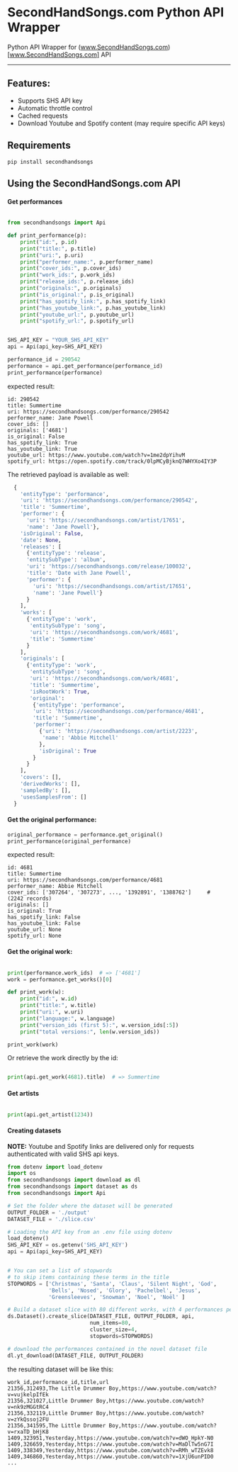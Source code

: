 # SecondHandSongs.com Python API Wrapper

Python API Wrapper for (www.SecondHandSongs.com)[www.SecondHandSongs.com] API



----------------------

## Features:

* Supports SHS API key
* Automatic throttle control
* Cached requests
* Download Youtube and Spotify content (may require specific API keys)


## Requirements

```
pip install secondhandsongs
```


## Using the SecondHandSongs.com API

#### Get performances
```python

from secondhandsongs import Api

def print_performance(p):
    print("id:", p.id)
    print("title:", p.title)
    print("uri:", p.uri)
    print("performer_name:", p.performer_name)
    print("cover_ids:", p.cover_ids)
    print("work_ids:", p.work_ids)
    print("release_ids:", p.release_ids)
    print("originals:", p.originals)
    print("is_original:", p.is_original)
    print("has_spotify_link:", p.has_spotify_link)
    print("has_youtube_link:", p.has_youtube_link)
    print("youtube_url:", p.youtube_url)
    print("spotify_url:", p.spotify_url)


SHS_API_KEY = "YOUR_SHS_API_KEY"
api = Api(api_key=SHS_API_KEY)

performance_id = 290542
performance = api.get_performance(performance_id)
print_performance(performance)

```

expected result:

```
id: 290542
title: Summertime
uri: https://secondhandsongs.com/performance/290542
performer_name: Jane Powell
cover_ids: []
originals: ['4681']
is_original: False
has_spotify_link: True
has_youtube_link: True
youtube_url: https://www.youtube.com/watch?v=1me2dpYihvM
spotify_url: https://open.spotify.com/track/0lpMCyBjknQ7WHYXo4IY3P
```

The retrieved payload is available as well:

```python
  {
    'entityType': 'performance',
    'uri': 'https://secondhandsongs.com/performance/290542',
    'title': 'Summertime',
    'performer': {
      'uri': 'https://secondhandsongs.com/artist/17651',
      'name': 'Jane Powell'},
    'isOriginal': False,
    'date': None,
    'releases': [
      {'entityType': 'release',
      'entitySubType': 'album',
      'uri': 'https://secondhandsongs.com/release/100032',
      'title': 'Date with Jane Powell',
      'performer': {
        'uri': 'https://secondhandsongs.com/artist/17651',
        'name': 'Jane Powell'}
      }
    ],
    'works': [
      {'entityType': 'work',
       'entitySubType': 'song',
       'uri': 'https://secondhandsongs.com/work/4681',
       'title': 'Summertime'
      }
    ],
    'originals': [
      {'entityType': 'work',
       'entitySubType': 'song',
       'uri': 'https://secondhandsongs.com/work/4681',
       'title': 'Summertime',
       'isRootWork': True,
       'original':
        {'entityType': 'performance',
        'uri': 'https://secondhandsongs.com/performance/4681',
        'title': 'Summertime',
        'performer':
          {'uri': 'https://secondhandsongs.com/artist/2223',
           'name': 'Abbie Mitchell'
          },
          'isOriginal': True
        }
      }
    ],
    'covers': [],
    'derivedWorks': [],
    'sampledBy': [],
    'usesSamplesFrom': []
  }

```

#### Get the original performance:

```python
original_performance = performance.get_original()
print_performance(original_performance)
```

expected result:

```
id: 4681
title: Summertime
uri: https://secondhandsongs.com/performance/4681
performer_name: Abbie Mitchell
cover_ids: ['307264', '307273', ..., '1392891', '1388762']     #  (2242 records)
originals: []
is_original: True
has_spotify_link: False
has_youtube_link: False
youtube_url: None
spotify_url: None
```

#### Get the original work:
```python

print(performance.work_ids)  # => ['4681']
work = performance.get_works()[0]

def print_work(w):
    print("id:", w.id)
    print("title:", w.title)
    print("uri:", w.uri)
    print("language:", w.language)
    print("version_ids (first 5):", w.version_ids[:5])
    print("total versions:", len(w.version_ids))

print_work(work)
```

Or retrieve the work directly by the id:

```python

print(api.get_work(4681).title)  # => Summertime

```



#### Get artists
```python

print(api.get_artist(1234))

```


#### Creating datasets

**NOTE:** Youtube and Spotify links are delivered only for requests
authenticated with valid SHS api keys.


```python
from dotenv import load_dotenv
import os
from secondhandsongs import download as dl
from secondhandsongs import dataset as ds
from secondhandsongs import Api

# Set the folder where the dataset will be generated
OUTPUT_FOLDER = './output'
DATASET_FILE = './slice.csv'

# Loading the API key from an .env file using dotenv
load_dotenv()
SHS_API_KEY = os.getenv('SHS_API_KEY')
api = Api(api_key=SHS_API_KEY)


# You can set a list of stopwords
# to skip items containing these terms in the title
STOPWORDS = ['Christmas', 'Santa', 'Claus', 'Silent Night', 'God',
             'Bells', 'Nosed', 'Glory', 'Pachelbel', 'Jesus',
             'Greensleeves', 'Snowman', 'Noel', 'Noël' ]

# Build a dataset slice with 80 different works, with 4 performances per work
ds.Dataset().create_slice(DATASET_FILE, OUTPUT_FOLDER, api,
                          num_items=80,
                          cluster_size=4,
                          stopwords=STOPWORDS)

# download the performances contained in the novel dataset file
dl.yt_download(DATASET_FILE, OUTPUT_FOLDER)
```

the resulting dataset will be like this:

```
work_id,performance_id,title,url
21356,312493,The Little Drummer Boy,https://www.youtube.com/watch?v=vujkelpIfEk
21356,321027,Little Drummer Boy,https://www.youtube.com/watch?v=nk9zMGGtRC4
21356,332119,Little Drummer Boy,https://www.youtube.com/watch?v=zYkQssoj2FU
21356,341595,The Little Drummer Boy,https://www.youtube.com/watch?v=rxaTD_bHjK8
1409,323951,Yesterday,https://www.youtube.com/watch?v=dWO_HpkY-N0
1409,326659,Yesterday,https://www.youtube.com/watch?v=MaDlTw5nG7I
1409,338349,Yesterday,https://www.youtube.com/watch?v=RMh_wTZEvk8
1409,346860,Yesterday,https://www.youtube.com/watch?v=1XjU6unPID0
...

```
